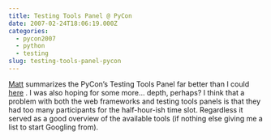 ```yaml
---
title: Testing Tools Panel @ PyCon
date: 2007-02-24T18:06:19.000Z
categories:
  - pycon2007
  - python
  - testing
slug: testing-tools-panel-pycon
---
```

[Matt][1]  summarizes the PyCon’s Testing Tools Panel far better than I could [here][2] . I was also hoping for some more… depth, perhaps? I think that a problem with both the web frameworks and testing tools panels is that they had too many participants for the half-hour-ish time slot. Regardless it served as a good overview of the available tools (if nothing else giving me a list to start Googling from).



 [1]: http://panela.blog-city.com/
 [2]: http://panela.blog-city.com/testing_tools_panel_pycon.htm
